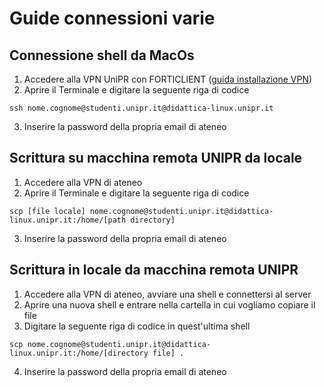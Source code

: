 # Guide connessioni varie
## Connessione shell da MacOs 
1. Accedere alla VPN UniPR con FORTICLIENT ([guida installazione VPN](https://www.biblioteche.unipr.it/it/node/2366))
2. Aprire il Terminale e digitare la seguente riga di codice
```
ssh nome.cognome@studenti.unipr.it@didattica-linux.unipr.it
```
3. Inserire la password della propria email di ateneo



## Scrittura su macchina remota UNIPR da locale
1. Accedere alla VPN di ateneo
2. Aprire il Terminale e digitare la seguente riga di codice
```
scp [file locale] nome.cognome@studenti.unipr.it@didattica-linux.unipr.it:/home/[path directory]
```
3. Inserire la password della propria email di ateneo



## Scrittura in locale da macchina remota UNIPR
1. Accedere alla VPN di ateneo, avviare una shell e connettersi al server
2. Aprire una nuova shell e entrare nella cartella in cui vogliamo copiare il file
3. Digitare la seguente riga di codice in quest'ultima shell
```
scp nome.cognome@studenti.unipr.it@didattica-linux.unipr.it:/home/[directory file] .
```
4. Inserire la password della propria email di ateneo